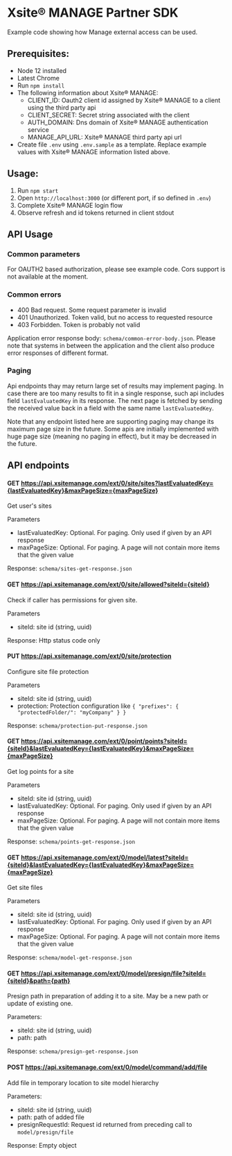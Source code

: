 # Xsite® MANAGE Partner SDK
Example code showing how Manage external access can be used.

## Prerequisites:
- Node 12 installed
- Latest Chrome
- Run `npm install`
- The following information about Xsite® MANAGE:
    - CLIENT_ID: Oauth2 client id assigned by Xsite® MANAGE to a client using the third party api
    - CLIENT_SECRET: Secret string associated with the client
    - AUTH_DOMAIN: Dns domain of Xsite® MANAGE authentication service
    - MANAGE_API_URL: Xsite® MANAGE third party api url
- Create file `.env` using `.env.sample` as a template. Replace example values
  with Xsite® MANAGE information listed above.

## Usage:
1. Run `npm start`
2. Open `http://localhost:3000` (or different port, if so defined in `.env`)
3. Complete Xsite® MANAGE login flow
4. Observe refresh and id tokens returned in client stdout


## API Usage

### Common parameters
For OAUTH2 based authorization, please see example code. Cors support is not available at the moment.

### Common errors
- 400 Bad request. Some request parameter is invalid
- 401 Unauthorized. Token valid, but no access to requested resource
- 403 Forbidden. Token is probably not valid

Application error response body: `schema/common-error-body.json`. Please note that systems in between the application and the client also produce error responses of different format.

### Paging
Api endpoints thay may return large set of results may implement paging. In
case there are too many results to fit in a single response, such api includes
field `lastEvaluatedKey` in its response. The next page is fetched by sending
the received value back in a field with the same name `lastEvaluatedKey`.

Note that any endpoint listed here are supporting paging may change its maximum
page size in the future. Some apis are initially implemented with huge page
size (meaning no paging in effect), but it may be decreased in the future.

## API endpoints

#### GET https://api.xsitemanage.com/ext/0/site/sites?lastEvaluatedKey={lastEvaluatedKey}&maxPageSize={maxPageSize}
Get user's sites

Parameters
- lastEvaluatedKey: Optional. For paging. Only used if given by an API response
- maxPageSize: Optional. For paging. A page will not contain more items that the given value

Response: `schema/sites-get-response.json`

#### GET https://api.xsitemanage.com/ext/0/site/allowed?siteId={siteId}
Check if caller has permissions for given site.

Parameters
- siteId: site id (string, uuid)

Response: Http status code only

#### PUT https://api.xsitemanage.com/ext/0/site/protection
Configure site file protection

Parameters
- siteId: site id (string, uuid)
- protection: Protection configuration like `{ "prefixes": { "protectedFolder/": "myCompany" } }`

Response: `schema/protection-put-response.json`

#### GET https://api.xsitemanage.com/ext/0/point/points?siteId={siteId}&lastEvaluatedKey={lastEvaluatedKey}&maxPageSize={maxPageSize}
Get log points for a site

Parameters
- siteId: site id (string, uuid)
- lastEvaluatedKey: Optional. For paging. Only used if given by an API response
- maxPageSize: Optional. For paging. A page will not contain more items that the given value

Response: `schema/points-get-response.json`

#### GET https://api.xsitemanage.com/ext/0/model/latest?siteId={siteId}&lastEvaluatedKey={lastEvaluatedKey}&maxPageSize={maxPageSize}
Get site files

Parameters
- siteId: site id (string, uuid)
- lastEvaluatedKey: Optional. For paging. Only used if given by an API response
- maxPageSize: Optional. For paging. A page will not contain more items that the given value

Response: `schema/model-get-response.json`

#### GET https://api.xsitemanage.com/ext/0/model/presign/file?siteId={siteId}&path={path}
Presign path in preparation of adding it to a site. May be a new path or update of existing one.

Parameters:
- siteId: site id (string, uuid)
- path: path

Response: `schema/presign-get-response.json`

#### POST https://api.xsitemanage.com/ext/0/model/command/add/file
Add file in temporary location to site model hierarchy

Parameters:
- siteId: site id (string, uuid)
- path: path of added file
- presignRequestId: Request id returned from preceding call to `model/presign/file`

Response: Empty object
